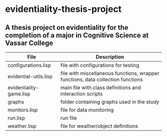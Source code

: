# evidentiality-thesis-project
A thesis project on evidentiality for the completion of a major in Cognitive Science at Vassar College
-----------------------------------------------------------------------------------------------
| File                  |  Description                          |
|--------------------   | ------------------------------------- |
| configurations.lisp   | file with configurations for testing |
| evidential-utils.lisp | file with miscellaneous functions, wrapper functions, data collection functions |
| evidentiality-game.lisp | main file with class definitions and interaction scripts |
| graphs                  | folder containing graphs used in the study              |
| monitors.lisp           |  file for data monitoring                               |
| run.lisp               |  run file                                                |
| weather.lisp           | file for weather/object definitions                      |
